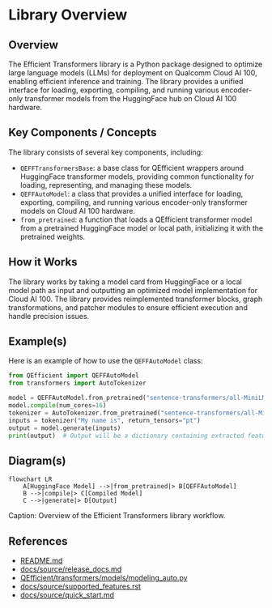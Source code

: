 # Library Overview
## Overview
The Efficient Transformers library is a Python package designed to optimize large language models (LLMs) for deployment on Qualcomm Cloud AI 100, enabling efficient inference and training. The library provides a unified interface for loading, exporting, compiling, and running various encoder-only transformer models from the HuggingFace hub on Cloud AI 100 hardware.

## Key Components / Concepts
The library consists of several key components, including:
* `QEFFTransformersBase`: a base class for QEfficient wrappers around HuggingFace transformer models, providing common functionality for loading, representing, and managing these models.
* `QEFFAutoModel`: a class that provides a unified interface for loading, exporting, compiling, and running various encoder-only transformer models on Cloud AI 100 hardware.
* `from_pretrained`: a function that loads a QEfficient transformer model from a pretrained HuggingFace model or local path, initializing it with the pretrained weights.

## How it Works
The library works by taking a model card from HuggingFace or a local model path as input and outputting an optimized model implementation for Cloud AI 100. The library provides reimplemented transformer blocks, graph transformations, and patcher modules to ensure efficient execution and handle precision issues.

## Example(s)
Here is an example of how to use the `QEFFAutoModel` class:
```python
from QEfficient import QEFFAutoModel
from transformers import AutoTokenizer

model = QEFFAutoModel.from_pretrained("sentence-transformers/all-MiniLM-L6-v2", pooling="mean")
model.compile(num_cores=16)
tokenizer = AutoTokenizer.from_pretrained("sentence-transformers/all-MiniLM-L6-v2")
inputs = tokenizer("My name is", return_tensors="pt")
output = model.generate(inputs)
print(output)  # Output will be a dictionary containing extracted features.
```

## Diagram(s)
```mermaid
flowchart LR
    A[HuggingFace Model] -->|from_pretrained|> B[QEFFAutoModel]
    B -->|compile|> C[Compiled Model]
    C -->|generate|> D[Output]
```
Caption: Overview of the Efficient Transformers library workflow.

## References
* [README.md](README.md)
* [docs/source/release_docs.md](docs/source/release_docs.md)
* [QEfficient/transformers/models/modeling_auto.py](QEfficient/transformers/models/modeling_auto.py)
* [docs/source/supported_features.rst](docs/source/supported_features.rst)
* [docs/source/quick_start.md](docs/source/quick_start.md)